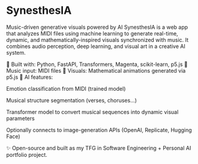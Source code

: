 # SynesthesIA

Music-driven generative visuals powered by AI
SynesthesIA is a web app that analyzes MIDI files using machine learning to generate real-time, dynamic, and mathematically-inspired visuals synchronized with music.
It combines audio perception, deep learning, and visual art in a creative AI system.

🔧 Built with: Python, FastAPI, Transformers, Magenta, scikit-learn, p5.js
🎵 Music input: MIDI files
🎨 Visuals: Mathematical animations generated via p5.js
🧠 AI features:

Emotion classification from MIDI (trained model)

Musical structure segmentation (verses, choruses...)

Transformer model to convert musical sequences into dynamic visual parameters

Optionally connects to image-generation APIs (OpenAI, Replicate, Hugging Face)

✨ Open-source and built as my TFG in Software Engineering + Personal AI portfolio project.
